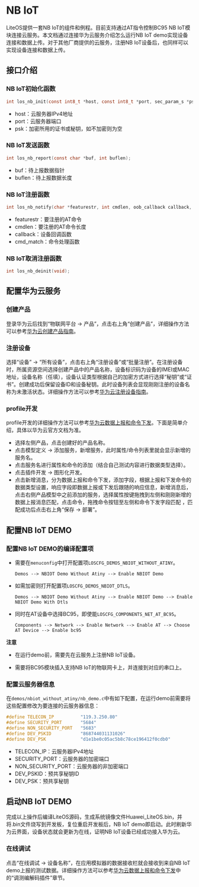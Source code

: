# NB IoT

LiteOS提供一套NB IoT的组件和例程。目前支持通过AT指令控制BC95 NB IoT模块连接云服务。本文档通过连接华为云服务介绍怎么运行NB IoT demo实现设备连接和数据上传。对于其他厂商提供的云服务，注册NB IoT设备后，也同样可以实现设备连接和数据上传。

## 接口介绍

### NB IoT初始化函数
```c
int los_nb_init(const int8_t *host, const int8_t *port, sec_param_s *psk);
```
- host：云服务器IPv4地址
- port：云服务器端口
- psk：加密所用的证书或秘钥，如不加密则为空

### NB IoT发送函数
```c
int los_nb_report(const char *buf, int buflen);
```
- buf：待上报数据指针
- buflen：待上报数据长度

### NB IoT注册函数
```c
int los_nb_notify(char *featurestr, int cmdlen, oob_callback callback, oob_cmd_match cmd_match);
```
- featurestr：要注册的AT命令
- cmdlen：要注册的AT命令长度
- callback：设备回调函数
- cmd_match：命令处理函数

### NB IoT取消注册函数
```c
int los_nb_deinit(void);
```

## 配置华为云服务

### 创建产品

登录华为云后找到“物联网平台 -> 产品”，点击右上角“创建产品”，详细操作方法可以参考<a href="https://support.huaweicloud.com/usermanual-iothub/iot_01_0054.html" target="_blank">华为云创建产品指南</a>。

### 注册设备

选择“设备” -> “所有设备”，点击右上角“注册设备”或“批量注册”。在注册设备时，所属资源空间选择创建产品中的产品名称，设备标识码为设备的IMEI或MAC地址，设备名称（任填），设备认证类型根据自己的加密方式进行选择“秘钥”或“证书”。创建成功后保留设备ID和设备秘钥。此时设备列表会显现刚刚注册的设备名称为未激活状态。详细操作方法可以参考<a href="https://support.huaweicloud.com/usermanual-iothub/iot_01_0028.html" target="_blank">华为云注册设备指南</a>。

### profile开发

profile开发的详细操作方法可以参考<a href="https://support.huaweicloud.com/devg-iothub/iot_02_0008.html#ZH-CN_TOPIC_0222727076__section12289612132715" target="_blank">华为云数据上报和命令下发</a>。下面是简单介绍，具体以华为云官方文档为准。

- 选择左侧产品，点击创建好的产品名称。
- 点击模型定义 -> 添加服务，新增服务，此时属性/命令列表里就会显示新增的服务名。
- 点击服务名进行属性和命令的添加（结合自己测试内容进行数据类型选择）。
- 点击插件开发 -> 图形化开发。
- 点击新增消息，分为数据上报和命令下发，添加字段，根据上报和下发命令的数据类型设置，响应字段即数据上报或下发后跟随的响应信息，新增消息后，点击右侧产品模型中之前添加的服务，选择属性按键拖拽到左侧和刚刚新增的数据上报消息匹配，点击命令，拖拽命令按钮至左侧和命令下发字段匹配 ，匹配成功后点击右上角“保存 -> 部署”。

## 配置NB IoT DEMO

### 配置NB IoT DEMO的编译配置项

-  需要在`menuconfig`中打开配置项`LOSCFG_DEMOS_NBIOT_WITHOUT_ATINY`。
   ```
   Demos --> NBIOT Demo Without Atiny --> Enable NBIOT Demo
   ```
-  如需加密则打开配置项`LOSCFG_DEMOS_NBIOT_DTLS`。
   ```
   Demos --> NBIOT Demo Without Atiny --> Enable NBIOT Demo --> Enable NBIOT Demo With Dtls
   ```
-  同时在AT设备中选择BC95，即使能`LOSCFG_COMPONENTS_NET_AT_BC95`。
   ```
   Components --> Network --> Enable Network --> Enable AT --> Choose AT Device --> Enable bc95
   ```

**注意**

-  在运行demo前，需要先在云服务上注册NB IoT设备。

-  需要将BC95模块插入支持NB IoT的物联网卡上，并连接到对应的串口上。

### 配置云服务器信息

在`demos/nbiot_without_atiny/nb_demo.c`中有如下配置，在运行demo前需要将这些配置修改为要连接的云服务器信息：
```c
#define TELECON_IP          "119.3.250.80"
#define SECURITY_PORT       "5684"
#define NON_SECURITY_PORT   "5683"
#define DEV_PSKID           "868744031131026"
#define DEV_PSK             "d1e1be0c05ac5b8c78ce196412f0cdb0"
```
- TELECON_IP：云服务器IPv4地址
- SECURITY_PORT：云服务器的加密端口
- NON_SECURITY_PORT：云服务器的非加密端口
- DEV_PSKID：预共享秘钥ID
- DEV_PSK：预共享秘钥

## 启动NB IoT DEMO

完成以上操作后编译LiteOS源码，生成系统镜像文件Huawei_LiteOS.bin，并将.bin文件烧写到开发板，复位重启开发板后，NB IoT demo即启动。此时刷新华为云界面，设备状态就会更新为在线，证明NB IoT设备已经成功接入华为云。

### 在线调试

点击“在线调试 -> 设备名称”，在应用模拟器的数据接收栏就会接收到来自NB IoT demo上报的测试数据。详细操作方法可以参考<a href="https://support.huaweicloud.com/devg-iothub/iot_02_0008.html#ZH-CN_TOPIC_0222727076__section12289612132715" target="_blank">华为云数据上报和命令下发</a>中的“调测编解码插件”章节。